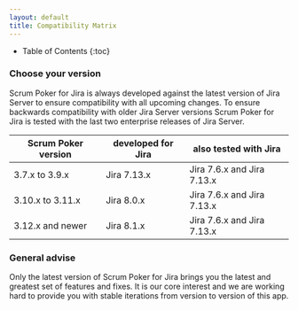 ```yaml
---
layout: default
title: Compatibility Matrix
---
```


* Table of Contents
{:toc}

### Choose your version

Scrum Poker for Jira is always developed against the latest version of Jira Server to ensure compatibility with all upcoming changes.
To ensure backwards compatibility with older Jira Server versions Scrum Poker for Jira is tested with the last two enterprise releases of Jira Server.

| Scrum Poker version | developed for Jira | also tested with Jira      |
|---------------------|--------------------|----------------------------|
| 3.7.x to 3.9.x      | Jira 7.13.x        | Jira 7.6.x and Jira 7.13.x |
| 3.10.x to 3.11.x    | Jira 8.0.x         | Jira 7.6.x and Jira 7.13.x |
| 3.12.x and newer    | Jira 8.1.x         | Jira 7.6.x and Jira 7.13.x |

### General advise

Only the latest version of Scrum Poker for Jira brings you the latest and greatest set of features and fixes.
It is our core interest and we are working hard to provide you with stable iterations from version to version of this app.
